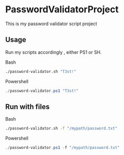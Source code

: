 # PasswordValidatorProject

This is my password validator script project

## Usage

Run my scripts accordingly , either PS1 or SH.

Bash
```bash
./password-validator.sh "T3st!"
```

Powershell
```powershell
./password-validator.ps1 "T3st!"
```

## Run with files

Bash
```bash
./password-validator.sh -f "/mypath/password.txt"
```
Powershell
```powershell
./password-validator.ps1 -f "/mypath/password.txt"
```
